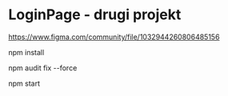 # LoginPage - drugi projekt

https://www.figma.com/community/file/1032944260806485156

npm install

npm audit fix --force

npm start
